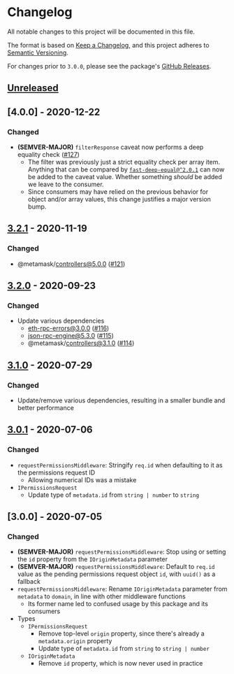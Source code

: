 # Changelog

All notable changes to this project will be documented in this file.

The format is based on [Keep a Changelog](https://keepachangelog.com/en/1.0.0/),
and this project adheres to [Semantic Versioning](https://semver.org/spec/v2.0.0.html).

For changes prior to `3.0.0`, please see the package's [GitHub Releases](https://github.com/MetaMask/rpc-cap/releases).

## [Unreleased]

## [4.0.0] - 2020-12-22

### Changed

-   **(SEMVER-MAJOR)** `filterResponse` caveat now performs a deep equality check ([#127](https://github.com/MetaMask/rpc-cap/pull/127))
    -   The filter was previously just a strict equality check per array item.
        Anything that can be compared by [`fast-deep-equal@^2.0.1`](https://npmjs.com/package/fast-deep-equal) can now be added to the caveat value.
        Whether something _should_ be added we leave to the consumer.
    -   Since consumers may have relied on the previous behavior for object and/or array values, this change justifies a major version bump.

## [3.2.1] - 2020-11-19

### Changed

-   @metamask/controllers@5.0.0 ([#121](https://github.com/MetaMask/rpc-cap/pull/121))

## [3.2.0] - 2020-09-23

### Changed

-   Update various dependencies
    -   eth-rpc-errors@3.0.0 ([#116](https://github.com/MetaMask/rpc-cap/pull/116))
    -   json-rpc-engine@5.3.0 ([#115](https://github.com/MetaMask/rpc-cap/pull/115))
    -   @metamask/controllers@3.1.0 ([#114](https://github.com/MetaMask/rpc-cap/pull/114))

## [3.1.0] - 2020-07-29

### Changed

-   Update/remove various dependencies, resulting in a smaller bundle and better performance

## [3.0.1] - 2020-07-06

### Changed

-   `requestPermissionsMiddleware`: Stringify `req.id` when defaulting to it as the permissions request ID
    -   Allowing numerical IDs was a mistake
-   `IPermissionsRequest`
    -   Update type of `metadata.id` from `string | number` to `string`

## [3.0.0] - 2020-07-05

### Changed

-   **(SEMVER-MAJOR)** `requestPermissionsMiddleware`: Stop using or setting the `id` property from the `IOriginMetadata` parameter
-   **(SEMVER-MAJOR)** `requestPermissionsMiddleware`: Default to `req.id` value as the pending permissions request object `id`, with `uuid()` as a fallback
-   `requestPermissionsMiddleware`: Rename `IOriginMetadata` parameter from `metadata` to `domain`, in line with other middleware functions
    -   Its former name led to confused usage by this package and its consumers
-   Types
    -   `IPermissionsRequest`
        -   Remove top-level `origin` property, since there's already a `metadata.origin` property
        -   Update type of `metadata.id` from `string` to `string | number`
    -   `IOriginMetadata`
        -   Remove `id` property, which is now never used in practice

[unreleased]: https://github.com/MetaMask/rpc-cap/compare/v3.2.1...HEAD
[3.2.1]: https://github.com/MetaMask/rpc-cap/compare/v3.2.1...v3.2.1
[3.2.0]: https://github.com/MetaMask/rpc-cap/compare/v3.1.0...v3.2.0
[3.1.0]: https://github.com/MetaMask/rpc-cap/compare/v3.0.1...v3.1.0
[3.0.1]: https://github.com/MetaMask/rpc-cap/compare/v3.0.0...v3.0.1

